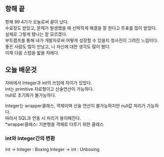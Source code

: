 ## 항해 끝
항해 99 4기가 오늘로써 끝이 났다.   
수료장도 받았고, 문제가 발생했을 때 신박하게 해결을 잘 한다고 투표를 많이 받았다.   
실제로 그렇게 됐나는 잘 모르겠다.   
부트캠프를 통해 내가 개발자로써 어떻게 성장할 수 있을지 청사진이 그려진 느낌이다.   
좋은 사람도 많이 만났고, 나 자신에 대한 생각도 많이 했다.   
이제 다음 스텝을 밟을 차례다.   


## 오늘 배운것
자바에서 Integer과 int의 쓰임에 차이가 있었다.   
int는 primitive 자료형이고 산술연산이 가능하다.   
null로 초기화가 불가능하다.

Integer는 wrapper클래스, 객체이며 산술 연산이 불가능하지만 null값 처리가 가능하다.   
따라서 SQL과 연동 시 처리가 용이해진다.   
*wrapper클래스: 기본형을 객체로 다루기 위한 클래스

### int와 Integer간의 변환
int -> Integer : Boxing
Integer -> int : Unboxing
